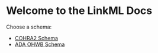 # Welcome to the LinkML Docs

Choose a schema:

- [COHRA2 Schema](cohra2/)
- [ADA OHWB Schema](ada_ohwb/)
